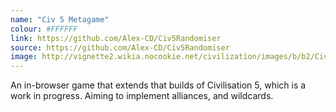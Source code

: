 ```yaml
---
name: "Civ 5 Metagame"
colour: #FFFFFF
link: https://github.com/Alex-CD/Civ5Randomiser
source: https://github.com/Alex-CD/Civ5Randomiser
image: http://vignette2.wikia.nocookie.net/civilization/images/b/b2/Civilization_V_logo.png
---
```


An in-browser game that extends that builds of Civilisation 5,
which is a work in progress. Aiming to implement alliances, and wildcards.
